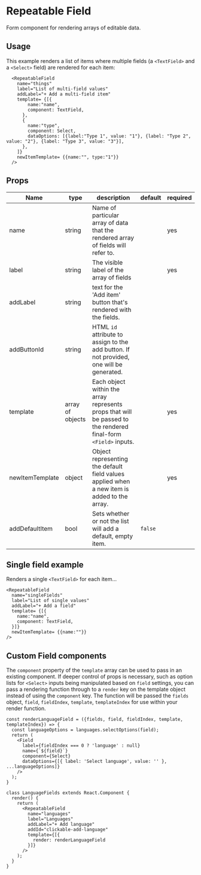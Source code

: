 # Repeatable Field
Form component for rendering arrays of editable data.

## Usage
This example renders a list of items where multiple fields (a `<TextField>` and a `<Select>` field) are rendered for each item:

```
  <RepeatableField
    name="things"
    label="List of multi-field values"
    addLabel="+ Add a multi-field item"
    template= {[{
        name:"name",
        component: TextField,
      },
      {
        name:"type",
        component: Select,
        dataOptions: [{label:"Type 1", value: "1"}, {label: "Type 2", value: "2"}, {label: "Type 3", value: "3"}],
      },
    ]}
    newItemTemplate= {{name:"", type:"1"}}
  />
```

## Props

Name | type | description | default | required
--- | --- | --- | --- | ---
name | string | Name of particular array of data that the rendered array of fields will refer to. |  | yes
label  | string | The visible label of the array of fields | | yes
addLabel | string | text for the 'Add item' button that's rendered with the fields. | |
addButtonId | string | HTML `id` attribute to assign to the add button. If not provided, one will be generated. | |
template | array of objects | Each object within the array represents props that will be passed to the rendered final-form `<Field>` inputs. | | yes
newItemTemplate | object | Object representing the default field values applied when a new item is added to the array. | | yes
addDefaultItem | bool | Sets whether or not the list will add a default, empty item. | `false` |

## Single field example
Renders a single `<TextField>` for each item...
```
<RepeatableField
  name="singleFields"
  label="List of single values"
  addLabel="+ Add a field"
  template= {[{
    name:"name",
    component: TextField,
  }]}
  newItemTemplate= {{name:""}}
/>
```

## Custom Field components

The `component` property of the `template` array can be used to pass in an existing component. If deeper control of props is necessary, such as option lists for `<Select>` inputs being manipulated based on `field` settings, you can pass a rendering function through to a `render` key on the template object instead of using the `component` key. The function will be passed the `fields` object, `field`, `fieldIndex`, `template`, `templateIndex` for use within your render function.

```
const renderLanguageField = ({fields, field, fieldIndex, template, templateIndex}) => {
  const languageOptions = languages.selectOptions(field);
  return (
    <Field
      label={fieldIndex === 0 ? 'language' : null}
      name={`${field}`}
      component={Select}
      dataOptions={[{ label: 'Select language', value: '' }, ...languageOptions]}
    />
  );
}

class LanguageFields extends React.Component {
  render() {
    return (
      <RepeatableField
        name="languages"
        label="Languages"
        addLabel="+ Add language"
        addId="clickable-add-language"
        template={[{
          render: renderLanguageField
        }]}
      />
    );
  }
}
```
